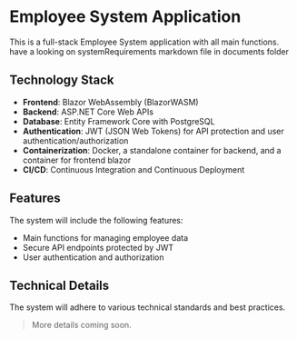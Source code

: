 # Employee System Application

This is a full-stack Employee System application with all main functions. have a looking on systemRequirements markdown file in documents folder

## Technology Stack
- **Frontend**: Blazor WebAssembly (BlazorWASM)
- **Backend**: ASP.NET Core Web APIs
- **Database**: Entity Framework Core with PostgreSQL
- **Authentication**: JWT (JSON Web Tokens) for API protection and user authentication/authorization
- **Containerization**: Docker, a standalone container for backend, and a container for frontend blazor
- **CI/CD**: Continuous Integration and Continuous Deployment

## Features
The system will include the following features:
- Main functions for managing employee data
- Secure API endpoints protected by JWT
- User authentication and authorization

## Technical Details
The system will adhere to various technical standards and best practices.

> More details coming soon.
